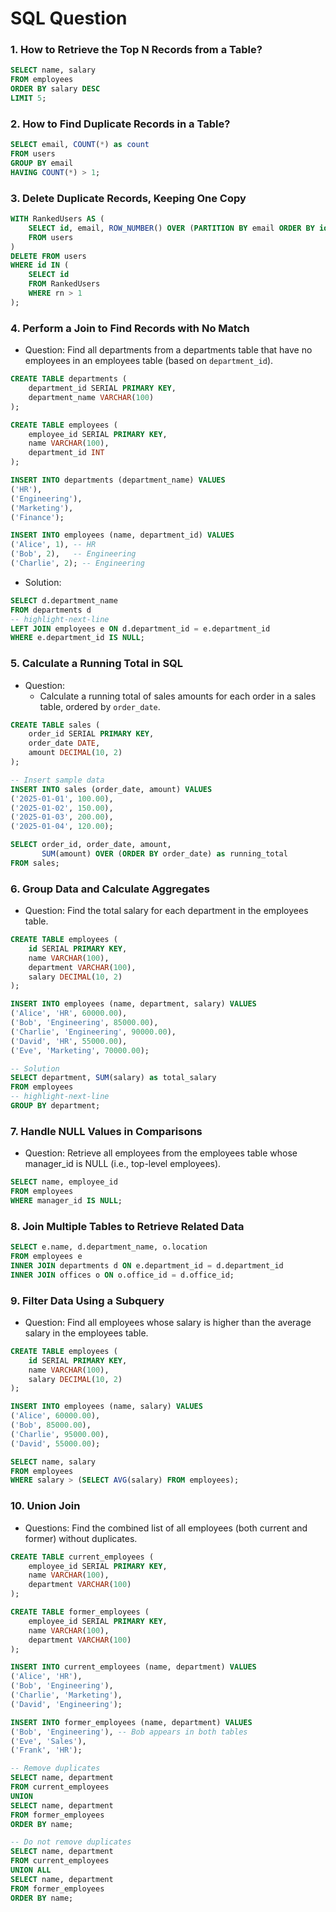 # SQL Question

### 1. How to Retrieve the Top N Records from a Table?
```sql
SELECT name, salary
FROM employees
ORDER BY salary DESC
LIMIT 5;
```

### 2. How to Find Duplicate Records in a Table?
```sql
SELECT email, COUNT(*) as count
FROM users
GROUP BY email
HAVING COUNT(*) > 1;
```

### 3. Delete Duplicate Records, Keeping One Copy
```sql
WITH RankedUsers AS (
    SELECT id, email, ROW_NUMBER() OVER (PARTITION BY email ORDER BY id) as rn
    FROM users
)
DELETE FROM users
WHERE id IN (
    SELECT id
    FROM RankedUsers
    WHERE rn > 1
);
```

### 4. Perform a Join to Find Records with No Match
- Question: Find all departments from a departments table that have no employees in an employees table (based on `department_id`).
```sql
CREATE TABLE departments (
    department_id SERIAL PRIMARY KEY,
    department_name VARCHAR(100)
);

CREATE TABLE employees (
    employee_id SERIAL PRIMARY KEY,
    name VARCHAR(100),
    department_id INT
);

INSERT INTO departments (department_name) VALUES
('HR'),
('Engineering'),
('Marketing'),
('Finance');

INSERT INTO employees (name, department_id) VALUES
('Alice', 1), -- HR
('Bob', 2),   -- Engineering
('Charlie', 2); -- Engineering
```

- Solution:
```sql
SELECT d.department_name
FROM departments d
-- highlight-next-line
LEFT JOIN employees e ON d.department_id = e.department_id
WHERE e.department_id IS NULL;
```

### 5. Calculate a Running Total in SQL
- Question:
    - Calculate a running total of sales amounts for each order in a sales table, ordered by `order_date`.

```sql
CREATE TABLE sales (
    order_id SERIAL PRIMARY KEY,
    order_date DATE,
    amount DECIMAL(10, 2)
);

-- Insert sample data
INSERT INTO sales (order_date, amount) VALUES
('2025-01-01', 100.00),
('2025-01-02', 150.00),
('2025-01-03', 200.00),
('2025-01-04', 120.00);

SELECT order_id, order_date, amount,
       SUM(amount) OVER (ORDER BY order_date) as running_total
FROM sales;
```

### 6. Group Data and Calculate Aggregates
- Question: Find the total salary for each department in the employees table.
```sql
CREATE TABLE employees (
    id SERIAL PRIMARY KEY,
    name VARCHAR(100),
    department VARCHAR(100),
    salary DECIMAL(10, 2)
);

INSERT INTO employees (name, department, salary) VALUES
('Alice', 'HR', 60000.00),
('Bob', 'Engineering', 85000.00),
('Charlie', 'Engineering', 90000.00),
('David', 'HR', 55000.00),
('Eve', 'Marketing', 70000.00);

-- Solution
SELECT department, SUM(salary) as total_salary
FROM employees
-- highlight-next-line
GROUP BY department;
```

### 7. Handle NULL Values in Comparisons
- Question: Retrieve all employees from the employees table whose manager_id is NULL (i.e., top-level employees).

```sql
SELECT name, employee_id
FROM employees
WHERE manager_id IS NULL;
```

### 8. Join Multiple Tables to Retrieve Related Data
```sql
SELECT e.name, d.department_name, o.location
FROM employees e
INNER JOIN departments d ON e.department_id = d.department_id
INNER JOIN offices o ON o.office_id = d.office_id;
```

### 9. Filter Data Using a Subquery
- Question: Find all employees whose salary is higher than the average salary in the employees table.
```sql
CREATE TABLE employees (
    id SERIAL PRIMARY KEY,
    name VARCHAR(100),
    salary DECIMAL(10, 2)
);

INSERT INTO employees (name, salary) VALUES
('Alice', 60000.00),
('Bob', 85000.00),
('Charlie', 95000.00),
('David', 55000.00);

SELECT name, salary
FROM employees
WHERE salary > (SELECT AVG(salary) FROM employees);
```

### 10. Union Join
- Questions: Find the combined list of all employees (both current and former) without duplicates.
```sql
CREATE TABLE current_employees (
    employee_id SERIAL PRIMARY KEY,
    name VARCHAR(100),
    department VARCHAR(100)
);

CREATE TABLE former_employees (
    employee_id SERIAL PRIMARY KEY,
    name VARCHAR(100),
    department VARCHAR(100)
);

INSERT INTO current_employees (name, department) VALUES
('Alice', 'HR'),
('Bob', 'Engineering'),
('Charlie', 'Marketing'),
('David', 'Engineering');

INSERT INTO former_employees (name, department) VALUES
('Bob', 'Engineering'), -- Bob appears in both tables
('Eve', 'Sales'),
('Frank', 'HR');

-- Remove duplicates
SELECT name, department
FROM current_employees
UNION
SELECT name, department
FROM former_employees
ORDER BY name;

-- Do not remove duplicates
SELECT name, department
FROM current_employees
UNION ALL
SELECT name, department
FROM former_employees
ORDER BY name;
```